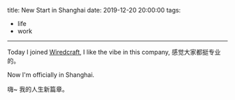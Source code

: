 title: New Start in Shanghai
date: 2019-12-20 20:00:00
tags:
- life
- work
---

Today I joined [Wiredcraft](https://wiredcraft.com), I like the vibe in this company, 感觉大家都挺专业的。

Now I'm officially in Shanghai. 

嗨~ 我的人生新篇章。
